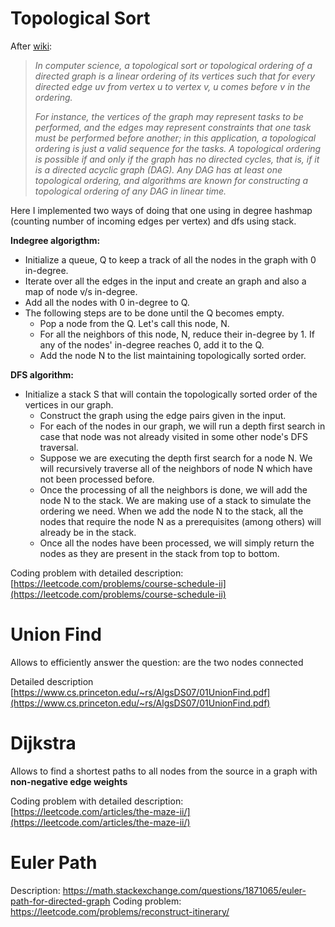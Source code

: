 # Topological Sort

After [wiki](https://en.wikipedia.org/wiki/Topological_sorting):
>*In computer science, a topological sort or topological ordering of a directed graph is a
>linear ordering of its vertices such that for every directed edge uv from vertex u to vertex v,
>u comes before v in the ordering.*
>
>*For instance, the vertices of the graph may represent tasks to be performed, and the edges may
>represent constraints that one task must be performed before another; in this application,
>a topological ordering is just a valid sequence for the tasks.
>A topological ordering is possible if and only if the graph has no directed cycles, that is,
>if it is a directed acyclic graph (DAG). Any DAG has at least one topological ordering, and algorithms
>are known for constructing a topological ordering of any DAG in linear time.*

Here I implemented two ways of doing that one using in degree hashmap (counting number of incoming edges per vertex)
and dfs using stack.

**Indegree algorigthm:**
- Initialize a queue, Q to keep a track of all the nodes in the graph with 0 in-degree.
 - Iterate over all the edges in the input and create an graph and also a map of node v/s in-degree.
 - Add all the nodes with 0 in-degree to Q.
 - The following steps are to be done until the Q becomes empty.
   - Pop a node from the Q. Let's call this node, N.
   - For all the neighbors of this node, N, reduce their in-degree by 1. If any of the nodes' in-degree reaches 0, add it to the Q.
   - Add the node N to the list maintaining topologically sorted order.

**DFS algorithm:**
- Initialize a stack S that will contain the topologically sorted order of the vertices in our graph.
  - Construct the graph using the edge pairs given in the input.
  - For each of the nodes in our graph, we will run a depth first search in case that node was not already visited in some other node's DFS traversal.
  - Suppose we are executing the depth first search for a node N. We will recursively traverse all of the neighbors of node N which have not been processed before.
  - Once the processing of all the neighbors is done, we will add the node N to the stack. We are making use of a stack to simulate the ordering we need. When we add the node N to the stack, all the nodes that require the node N as a prerequisites (among others) will already be in the stack.
  - Once all the nodes have been processed, we will simply return the nodes as they are present in the stack from top to bottom.

Coding problem with detailed description: [https://leetcode.com/problems/course-schedule-ii](https://leetcode.com/problems/course-schedule-ii)

# Union Find

Allows to efficiently answer the question: are the two nodes connected

Detailed description [https://www.cs.princeton.edu/~rs/AlgsDS07/01UnionFind.pdf](https://www.cs.princeton.edu/~rs/AlgsDS07/01UnionFind.pdf) 

# Dijkstra

Allows to find a shortest paths to all nodes from the source in a graph with **non-negative edge weights**

Coding problem with detailed description: [https://leetcode.com/articles/the-maze-ii/](https://leetcode.com/articles/the-maze-ii/)

# Euler Path

Description: https://math.stackexchange.com/questions/1871065/euler-path-for-directed-graph
Coding problem: https://leetcode.com/problems/reconstruct-itinerary/